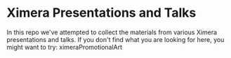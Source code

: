 # Ximera Presentations and Talks

In this repo we've attempted to collect the materials from various Ximera presentations and talks. 
If you don't find what you are looking for here, you might want to try: ximeraPromotionalArt